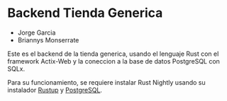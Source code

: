 # Backend Tienda Generica

* Jorge Garcia
* Briannys Monserrate

Este es el backend de la tienda generica, usando el lenguaje Rust con el framework Actix-Web y la coneccion a la base de datos PostgreSQL con SQLx.

Para su funcionamiento, se requiere instalar Rust Nightly usando su instalador [Rustup](https://rustup.rs/) y [PostgreSQL](https://www.postgresql.org/download/).


